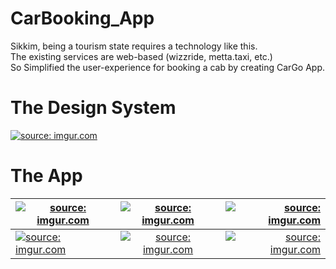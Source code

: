 # CarBooking_App
Sikkim, being a tourism state requires a technology like this.<br>
The existing services are web-based (wizzride, metta.taxi, etc.)<br>
So Simplified the user-experience for booking a cab by creating CarGo App.<br>
# The Design System 
<a href="https://imgur.com/XMs1ptF"><img src="https://i.imgur.com/XMs1ptF.png" title="source: imgur.com" /></a>
# The App
|    <a href="https://imgur.com/mk0okLi"><img src="https://i.imgur.com/mk0okLi.png" title="source: imgur.com" /></a>    |   <a href="https://imgur.com/4PKMZLY"><img src="https://i.imgur.com/4PKMZLY.png" title="source: imgur.com" /></a>         | <a href="https://imgur.com/o1HKNUM"><img src="https://i.imgur.com/o1HKNUM.png" title="source: imgur.com" /></a>  |
| ------------- |:-------------:| -----:|
| <a href="https://imgur.com/FEVO3jr"><img src="https://i.imgur.com/FEVO3jr.png" title="source: imgur.com" /></a>     | <a href="https://imgur.com/KIbawMp"><img src="https://i.imgur.com/KIbawMp.png" title="source: imgur.com" /></a> | <a href="https://imgur.com/vkIGXFr"><img src="https://i.imgur.com/vkIGXFr.png" title="source: imgur.com" /></a> |
